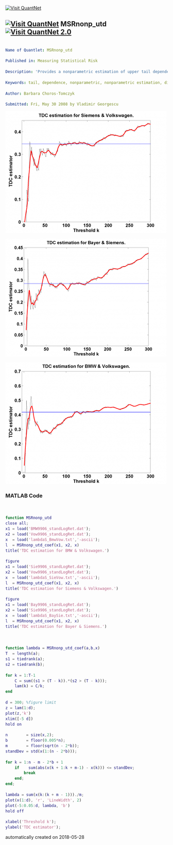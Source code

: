 [<img src="https://github.com/QuantLet/Styleguide-and-FAQ/blob/master/pictures/banner.png" width="888" alt="Visit QuantNet">](http://quantlet.de/)

## [<img src="https://github.com/QuantLet/Styleguide-and-FAQ/blob/master/pictures/qloqo.png" alt="Visit QuantNet">](http://quantlet.de/) **MSRnonp_utd** [<img src="https://github.com/QuantLet/Styleguide-and-FAQ/blob/master/pictures/QN2.png" width="60" alt="Visit QuantNet 2.0">](http://quantlet.de/)

```yaml

Name of Quantlet: MSRnonp_utd

Published in: Measuring Statistical Risk

Description: 'Provides a nonparametric estimation of upper tail dependence coefficient by heuristic plateau-finding algorithm.'

Keywords: tail, dependence, nonparametric, nonparametric estimation, distribution

Author: Barbara Choros-Tomczyk

Submitted: Fri, May 30 2008 by Vladimir Georgescu

```

![Picture1](MSRnonp_utd-2.png)

![Picture2](MSRnonp_utd-3.png)

![Picture3](MSRnonp_utd.png)

### MATLAB Code
```matlab


function MSRnonp_utd
close all;
x1 = load('BMW9906_standLogRet.dat');
x2 = load('Vow9906_standLogRet.dat');
x  = load('lambdaS_BmwVow.txt','-ascii');
l  = MSRnonp_utd_coef(x1, x2, x)
title('TDC estimation for BMW & Volkswagen.')

figure
x1 = load('Sie9906_standLogRet.dat');
x2 = load('Vow9906_standLogRet.dat');
x  = load('lambdaS_SieVow.txt','-ascii');
l  = MSRnonp_utd_coef(x1, x2, x)
title('TDC estimation for Siemens & Volkswagen.')

figure
x1 = load('Bay9906_standLogRet.dat');
x2 = load('Sie9906_standLogRet.dat');
x  = load('lambdaS_BaySie.txt','-ascii');
l  = MSRnonp_utd_coef(x1, x2, x)
title('TDC estimation for Bayer & Siemens.')



function lambda = MSRnonp_utd_coef(a,b,x)
T  = length(a);
s1 = tiedrank(a);
s2 = tiedrank(b);

for k = 1:T-1
    C = sum((s1 > (T - k)).*(s2 > (T - k)));
    lam(k) = C/k;
end

d = 300; %figure limit
z = lam(1:d);
plot(z,'k')
xlim([-5 d])
hold on

n        = size(x,2);
b        = floor(0.005*n);
m        = floor(sqrt(n - 2*b));
standDev = std(x(1:(n - 2*b)));

for k = 1:n - m - 2*b + 1
    if    sum(abs(x(k + 1:k + m-1) - x(k))) <= standDev;
        break
    end;
end;

lambda = sum(x(k:(k + m - 1)))./m;
plot(x(1:d), 'r', 'LineWidth', 2)
plot(-5:0.05:d, lambda, 'b')
hold off

xlabel('Threshold k');
ylabel('TDC estimator');

```

automatically created on 2018-05-28